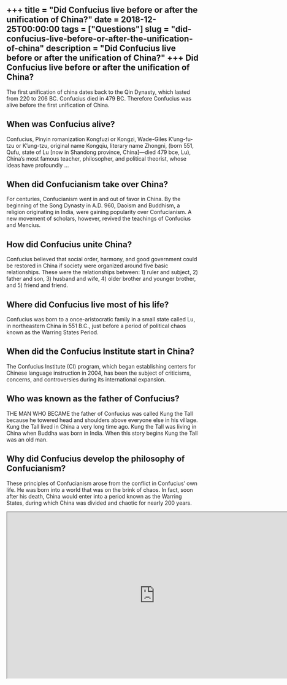 +++
title = "Did Confucius live before or after the unification of China?"
date = 2018-12-25T00:00:00
tags = ["Questions"]
slug = "did-confucius-live-before-or-after-the-unification-of-china"
description = "Did Confucius live before or after the unification of China?"
+++
Did Confucius live before or after the unification of China?
------------------------------------------------------------

The first unification of china dates back to the Qin Dynasty, which lasted from 220 to 206 BC. Confucius died in 479 BC. Therefore Confucius was alive before the first unification of China.

When was Confucius alive?
-------------------------

Confucius, Pinyin romanization Kongfuzi or Kongzi, Wade-Giles K’ung-fu-tzu or K’ung-tzu, original name Kongqiu, literary name Zhongni, (born 551, Qufu, state of Lu \[now in Shandong province, China\]—died 479 bce, Lu), China’s most famous teacher, philosopher, and political theorist, whose ideas have profoundly …

When did Confucianism take over China?
--------------------------------------

For centuries, Confucianism went in and out of favor in China. By the beginning of the Song Dynasty in A.D. 960, Daoism and Buddhism, a religion originating in India, were gaining popularity over Confucianism. A new movement of scholars, however, revived the teachings of Confucius and Mencius.

How did Confucius unite China?
------------------------------

Confucius believed that social order, harmony, and good government could be restored in China if society were organized around five basic relationships. These were the relationships between: 1) ruler and subject, 2) father and son, 3) husband and wife, 4) older brother and younger brother, and 5) friend and friend.

Where did Confucius live most of his life?
------------------------------------------

Confucius was born to a once-aristocratic family in a small state called Lu, in northeastern China in 551 B.C., just before a period of political chaos known as the Warring States Period.

When did the Confucius Institute start in China?
------------------------------------------------

The Confucius Institute (CI) program, which began establishing centers for Chinese language instruction in 2004, has been the subject of criticisms, concerns, and controversies during its international expansion.

Who was known as the father of Confucius?
-----------------------------------------

THE MAN WHO BECAME the father of Confucius was called Kung the Tall because he towered head and shoulders above everyone else in his village. Kung the Tall lived in China a very long time ago. Kung the Tall was living in China when Buddha was born in India. When this story begins Kung the Tall was an old man.

Why did Confucius develop the philosophy of Confucianism?
---------------------------------------------------------

These principles of Confucianism arose from the conflict in Confucius’ own life. He was born into a world that was on the brink of chaos. In fact, soon after his death, China would enter into a period known as the Warring States, during which China was divided and chaotic for nearly 200 years.

<iframe allow="accelerometer; autoplay; clipboard-write; encrypted-media; gyroscope; picture-in-picture" allowfullscreen="" class="__youtube_prefs__  epyt-is-override  no-lazyload" data-no-lazy="1" data-origheight="433" data-origwidth="770" data-skipgform_ajax_framebjll="" height="433" id="_ytid_45634" loading="lazy" src="https://www.youtube.com/embed/wDsDLayV5Fw?enablejsapi=1&autoplay=0&cc_load_policy=0&cc_lang_pref=&iv_load_policy=1&loop=0&modestbranding=0&rel=1&fs=1&playsinline=0&autohide=2&theme=dark&color=red&controls=1&" title="YouTube player" width="770"></iframe>